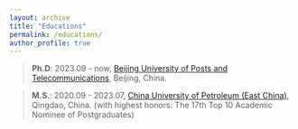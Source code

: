```yaml
---
layout: archive
title: "Educations"
permalink: /educations/
author_profile: true
---
```

> **Ph.D**: 2023.09 - now, [Beijing University of Posts and Telecommunications](https://www.bupt.edu.cn/), Beijing, China.

> **M.S.**: 2020.09 - 2023.07, [China University of Petroleum (East China)](https://upc.edu.cn/), Qingdao, China. (with highest honors: The 17th Top 10 Academic Nominee of Postgraduates)

